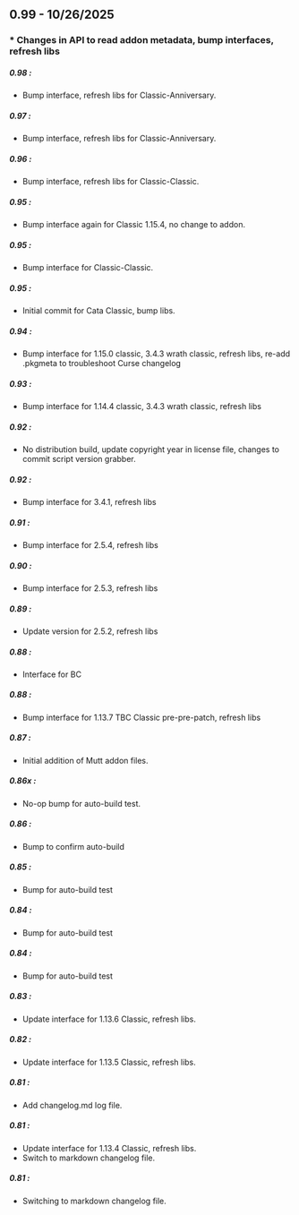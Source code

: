 ## 0.99 - 10/26/2025
###  *  Changes in API to read addon metadata, bump interfaces, refresh libs


##### 0.98 :
  *  Bump interface, refresh libs for Classic-Anniversary.

##### 0.97 :
  *  Bump interface, refresh libs for Classic-Anniversary.

##### 0.96 :
  *  Bump interface, refresh libs for Classic-Classic.

##### 0.95 :
  *  Bump interface again for Classic 1.15.4, no change to addon.

##### 0.95 :
  *  Bump interface for Classic-Classic.

##### 0.95 :
  *  Initial commit for Cata Classic, bump libs.

##### 0.94 :
  *  Bump interface for 1.15.0 classic, 3.4.3 wrath classic, refresh libs, re-add .pkgmeta to troubleshoot Curse changelog

##### 0.93 :
  *  Bump interface for 1.14.4 classic, 3.4.3 wrath classic, refresh libs

##### 0.92 :
  *  No distribution build, update copyright year in license file, changes to commit script version grabber.

##### 0.92 :
  *  Bump interface for 3.4.1, refresh libs

##### 0.91 :
  *  Bump interface for 2.5.4, refresh libs

##### 0.90 :
  *  Bump interface for 2.5.3, refresh libs

##### 0.89 :
  *  Update version for 2.5.2, refresh libs

##### 0.88 :
  *  Interface for BC

##### 0.88 :
  *  Bump interface for 1.13.7 TBC Classic pre-pre-patch, refresh libs

##### 0.87 :
  *  Initial addition of Mutt addon files.

##### 0.86x :
  *  No-op bump for auto-build test.

##### 0.86 :
  *  Bump to confirm auto-build

##### 0.85 :
  *  Bump for auto-build test

##### 0.84 :
  *  Bump for auto-build test

##### 0.84 :
  *  Bump for auto-build test

##### 0.83 :
  *  Update interface for 1.13.6 Classic, refresh libs.

##### 0.82 :
  *  Update interface for 1.13.5 Classic, refresh libs.

##### 0.81 :
  *  Add changelog.md log file.

##### 0.81 :
  *  Update interface for 1.13.4 Classic, refresh libs.
  *  Switch to markdown changelog file.

##### 0.81 :
  *  Switching to markdown changelog file.


























